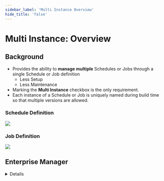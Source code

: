 ```yaml
---
sidebar_label: 'Multi Instance Overview'
hide_title: 'false'
---
```


<head>
  <meta name="robots" content="noindex, nofollow" />
</head>

# Multi Instance: Overview

## Background

* Provides the ability to **manage multiple** Schedules or Jobs through a single Schedule or Job definition
  * Less Setup
  * Less Maintenance
* Marking the **Multi Instance** checkbox is the only requirement.
* Each instance of a Schedule or Job is uniquely named during build time so that multiple versions are allowed.

### Schedule Definition

![](../static/imgadvanced/checkbox_SM.png)

### Job Definition

![](../static/imgadvanced/SM_job_multiinstancebox.png)


## Enterprise Manager

<details>

#### Multi Instance - Background 

* Provides the ability to manage multiple Schedules through a single Schedule
  * Less Setup
  * Less Maintenance
* Mark the **Multi-Instance** checkbox in Schedule Master
* Schedule Instances are defined in the **Instance Definition** tab of Schedule Master
* Each defined Instance results in a unique copy of a Schedule build for each day

![](../static/imgadvanced/checkbox.png) 

</details>